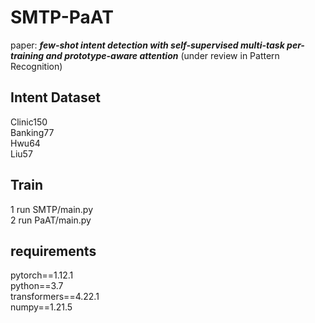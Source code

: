 # SMTP-PaAT
paper: **_few-shot intent detection with self-supervised multi-task per-training and prototype-aware attention_** (under review in Pattern Recognition)

## Intent Dataset
Clinic150 <br/> Banking77 <br/> Hwu64 <br/> Liu57

## Train
1 run SMTP/main.py  <br/>
2 run PaAT/main.py

## requirements
pytorch==1.12.1 <br/>
python==3.7 <br/>
transformers==4.22.1 <br/>
numpy==1.21.5 <br/>
